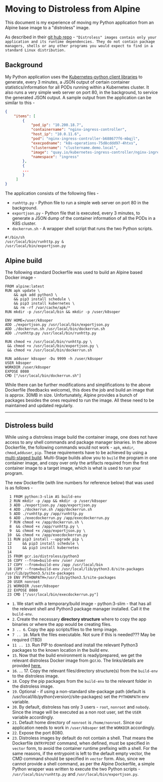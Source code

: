 # Moving to Distroless from Alpine

This document is my experience of moving my Python application from an Alpine base image to a "distroless" image. 

As described in their [git hub repo](https://github.com/GoogleContainerTools/distroless) - `"Distroless" images contain only your application and its runtime dependencies. They do not contain package managers, shells or any other programs you would expect to find in a standard Linux distribution. `

## Background
My Python application uses the [Kubernetes-python client libraries](https://github.com/kubernetes-client/python) to generate, every 3 minutes, a JSON output of certain container statistics/information for all PODs running within a Kubernetes cluster. It also runs a very simple web server on port 80, in the background, to service the generated JSON output. A sample output from the application can be similar to this - 

```json
{
    "items": [
        {
            "pod_ip": "10.200.18.7",
            "containername": "nginx-ingress-controller",
            "host_ip": "10.0.11.6",
            "pod": "nginx-ingress-controller-b688677f6-mbqjl",
            "execpodname": "k8s-operations-75d8cddd97-4htxs",
            "clustername": "clustername.demo.local",
            "image": "quay.io/kubernetes-ingress-controller/nginx-ingress-controller:0.26.1",
            "namespace": "ingress"
        },
        {
        ...
        }
     ]
}
```
The application consists of the following files -

 - `runhttp.py` - Python file to run a simple web server on port 80 in the background.
 - `exportjson.py` - Python file that is executed, every 3 minutes, to generate a JSON dump of the container information of all the PODs in a K8S cluster. 
 - `dockerrun.sh` - A wrapper shell script that runs the two Python scripts. 
 ```shell
 #!/bin/sh
/usr/local/bin/runhttp.py &
/usr/local/bin/exportjson.py
```

## Alpine build

The following standard Dockerfile was used to build an Alpine based Docker image - 
```shell
FROM alpine:latest
RUN apk update \
    && apk add python3 \
    && pip3 install schedule \
    && pip3 install kubernetes \
    && rm -rf /var/cache/apk/*
RUN mkdir -p /usr/local/bin && mkdir -p /user/k8soper

ENV HOME=/user/k8soper
ADD ./exportjson.py /usr/local/bin/exportjson.py
ADD ./dockerrun.sh /usr/local/bin/dockerrun.sh
ADD ./runhttp.py /usr/local/bin/runhttp.py

RUN chmod +x /usr/local/bin/runhttp.py \
 && chmod +x /usr/local/bin/exportjson.py \
 && chmod +x /usr/local/bin/dockerrun.sh

RUN adduser k8soper -Du 9999 -h /user/k8soper
USER k8soper
WORKDIR /user/k8soper
EXPOSE 8080
CMD ["/usr/local/bin/dockerrun.sh"]
```
While there can be further modifications and simplifications to the above Dockerfile (feedbacks welcome), this does the job and build an image that is approx. 30MB in size. Unfortunately, Alpine provides a bunch of packages besides the ones required to run the image. All these need to be maintained and updated regularly. 

---
## Distroless build

While using a distroless image build the container image, one does not have access to any shell commands and package manager binaries. In the above Dockerfile, the following commands would not work - `apk`, `mkdir`, `chmod`,`adduser`, `pip`. These requirements have to be achieved by  using a [multi-staged build](https://docs.docker.com/develop/develop-images/multistage-build/). 
Multi-Stage builds allow you to `build` the program in one container image, and copy over only the artifacts required from the first container image to a target image, which is what is used to run your program.

The new Dockerfile (with line numbers for reference below) that was used is as follows - 

```shell
  1 FROM python:3-slim AS build-env
  2 RUN mkdir -p /app && mkdir -p /user/k8soper
  3 ADD ./exportjson.py /app/exportjson.py
  4 ADD ./dockerrun.sh /app/dockerrun.sh
  5 ADD ./runhttp.py /app/runhttp.py
  6 ADD ./execdockerrun.py /app/execdockerrun.py
  7 RUN chmod +x /app/dockerrun.sh \
  8  && chmod +x /app/runhttp.py \
  9  && chmod +x /app/exportjson.py \
 10  && chmod +x /app/execdockerrun.py
 11 RUN pip3 install --upgrade pip \
 12     && pip3 install schedule \
 13     && pip3 install kubernetes
 14
 15 FROM gcr.io/distroless/python3
 16 COPY --from=build-env /user /user
 17 COPY --from=build-env /app /usr/local/bin
 18 COPY --from=build-env /usr/local/lib/python3.8/site-packages /usr/lib/python3.5/site-packages
 19 ENV PYTHONPATH=/usr/lib/python3.5/site-packages
 20 USER nonroot
 21 WORKDIR /user/k8soper
 22 EXPOSE 8080
 23 CMD ["/usr/local/bin/execdockerrun.py"]
```
* `1`. We start with a temporary/build image - python:3-slim - that has all the relevant shell and Python3 package manager installed. Call it the `build-env`.
* `2`. Create the necessary **directory structure** where to copy the app binaries or where the app would be creating files. 
* `3 .. 6`. Copy the app scripts/files to the temp image. 
* `7 .. 10`. Mark the files executable. Not sure if this is needed??? May be required (TBD)
* `11 .. 13`. Run PIP to download and install the relevant Python3 packages to the known location in the build env. 
* `15`. Now that the build environment is ready/prepared, we get the relevant distroless Docker image from gcr.io. The links/details are provided [here.](https://github.com/GoogleContainerTools/distroless)
* `16`. ... 17. Copy the relevant files/directory structure(s) from the `build-env` to the distroless image. 
* `18`. Copy the pip packages from the `build-env` to the relevant folder in the distroless image.  
*  `19`. Optional - if using a non-standard site-package path (default is /usr/local/lib/python{version}/site-packages) set the `PYTHONPATH` env variable. 
* `20`. By default, distroless has only 3 users -  `root`, `nonroot` and `nobody`. Since the image will be executed as a non root user, set the `USER` variable accordingly.
* `21`. Default home directory of `nonroot` is `/home/nonroot`. Since our application needs to work in `/user/k8soper` set the `WORKDIR` accordingly. 
* `22`. Expose the port 8080. 
* `23`.   Distroless images by default do not contain a shell. That means the Dockerfile `ENTRYPOINT` command, when defined, must be specified in `vector` form, to avoid the container runtime prefixing with a shell. For the same reasons, if the entrypoint is left to the default empty vector, the CMD command should be specified in `vector` form.  Also, since we cannot provide a shell command, as per the Alpine Dockerfile, a simple Python wrapper was written to execute the two Python scripts - `/usr/local/bin/runhttp.py` and `/usr/local/bin/exportjson.py`.



<!--stackedit_data:
eyJoaXN0b3J5IjpbLTE0OTA5MjEwNjAsMTgyMTY1OTc2NSwxOD
A1MTU5MjQzXX0=
-->